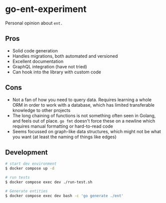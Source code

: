# go-ent-experiment

Personal opinion about `ent.`

## Pros

* Solid code generation
* Handles migrations, both automated and versioned
* Excellent documentation
* GraphQL integration (have not tried)
* Can hook into the library with custom code

## Cons

* Not a fan of how you need to query data. Requires learning a whole ORM in order to work with a database, which has limited transferable knowledge to other projects
* The long chaining of functions is not something often seen in Golang, and feels out of place. `go fmt` doesn't force these on a newline which requires manual formatting or hard-to-read code
* Seems focussed on graph-like data structures, which might not be what you want (at least the naming of things like edges)


## Development

```bash
# start dev environment
$ docker compose up -d

# run tests
$ docker compose exec dev ./run-test.sh

# Generate entities
$ docker compose exec dev bash -c 'go generate ./ent'
```
